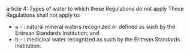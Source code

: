 article 4: Types of water to which these Regulations do not apply
These Regulations shall not apply to:
<ul>
			<li>a - : natural mineral waters recognized or defined as such by the Eritrean Standards Institution; and<ul>
			</ul></li>			<li>b - : medicinal water recognized as such by the Eritrean Standards Institution.<ul>
			</ul></li></ul>